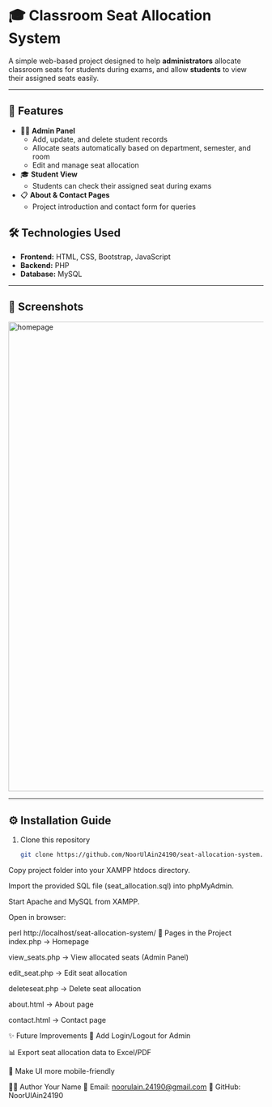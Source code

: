 # 🎓 Classroom Seat Allocation System

A simple web-based project designed to help **administrators** allocate classroom seats for students during exams, and allow **students** to view their assigned seats easily.

---

## 🚀 Features
- 👨‍🏫 **Admin Panel**  
  - Add, update, and delete student records  
  - Allocate seats automatically based on department, semester, and room  
  - Edit and manage seat allocation  
- 🎓 **Student View**  
  - Students can check their assigned seat during exams  
- 📋 **About & Contact Pages**  
  - Project introduction and contact form for queries  

## 🛠️ Technologies Used
- **Frontend:** HTML, CSS, Bootstrap, JavaScript  
- **Backend:** PHP  
- **Database:** MySQL  

---

## 📸 Screenshots
<img width="1919" height="928" alt="homepage" src="https://github.com/user-attachments/assets/80bb929f-3f4d-4c28-a74c-3ecfbe3b68ee" />

---
## ⚙️ Installation Guide
1. Clone this repository  
   ```bash
   git clone https://github.com/NoorUlAin24190/seat-allocation-system.git
Copy project folder into your XAMPP htdocs directory.

Import the provided SQL file (seat_allocation.sql) into phpMyAdmin.

Start Apache and MySQL from XAMPP.

Open in browser:

perl
http://localhost/seat-allocation-system/
📄 Pages in the Project
index.php → Homepage

view_seats.php → View allocated seats (Admin Panel)

edit_seat.php → Edit seat allocation

deleteseat.php → Delete seat allocation

about.html → About page

contact.html → Contact page

✨ Future Improvements
🔐 Add Login/Logout for Admin

📊 Export seat allocation data to Excel/PDF

📱 Make UI more mobile-friendly

👩‍💻 Author
Your Name
📧 Email: noorulain.24190@gmail.com
🔗 GitHub: NoorUlAin24190
